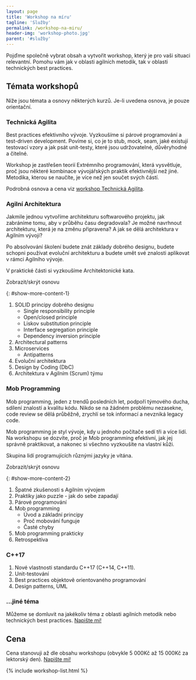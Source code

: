 ```yaml
---
layout: page
title: 'Workshop na míru'
tagline: 'Služby'
permalink: /workshop-na-miru/
header-img: 'workshop-photo.jpg'
parent: '#služby'
---
```


Pojďme společně vybrat obsah a vytvořit workshop, který je pro vaši situaci relevantní. Pomohu vám jak v oblasti agilních metodik, tak v oblasti technických best practices.

## Témata workshopů

Níže jsou témata a osnovy některých kurzů. Je-li uvedena osnova, je pouze orientační.

### Technická Agilita

Best practices efektivního vývoje.
Vyzkoušíme si párové programování a test-driven development.
Povíme si, co je to stub, mock, seam, jaké existují testovací vzory a jak
psát unit-testy, které jsou udržovatelné, důvěryhodné a čitelné.

Workshop je zastřešen teorií Extrémního programování, která vysvětluje,
proč jsou některé kombinace vývojářských praktik efektivnější než jiné.
Metodika, kterou se naučíte, je více než jen součet svých částí.

Podrobná osnova a cena viz [workshop Technická Agilita](/workshop-technicka-agilita/).

### Agilní Architektura

Jakmile jednou vytvoříme architekturu softwarového projektu,
jak zabráníme tomu, aby v průběhu času degradovala?
Je možné navrhnout architekturu, která je na změnu připravena?
A jak se dělá architektura v Agilním vývoji?

Po absolvování školení budete znát základy dobrého designu,
budete schopni používat evoluční architekturu a budete umět
své znalosti aplikovat v rámci Agilního vývoje.

V praktické části si vyzkoušíme Architektonické kata.

<div id="show-more-1">Zobrazit/skrýt osnovu</div>

{: #show-more-content-1}
1. SOLID principy dobrého designu
   - Single responsibility principle
   - Open/closed principle
   - Liskov substitution principle
   - Interface segregation principle
   - Dependency inversion principle
1. Architectural patterns
1. Microservices
   - Antipatterns
1. Evoluční architektura
1. Design by Coding (DbC)
1. Architektura v Agilním (Scrum) týmu

### Mob Programming

Mob programming, jeden z trendů posledních let,
podpoří týmového ducha, sdílení znalostí a kvalitu kódu.
Nikdo se na žádném problému nezasekne, code review se dělá průběžně,
zrychlí se tok informací a nevzniká legacy code.

Mob programming je styl vývoje, kdy u jednoho počítače sedí tři a více lidí.
Na workshopu se dozvíte, proč je Mob programming efektivní, jak jej správně
praktikovat, a nakonec si všechno vyzkoušíte na vlastní kůži.

Skupina lidí programujících různými jazyky je vítána.

<div id="show-more-2">Zobrazit/skrýt osnovu</div>

{: #show-more-content-2}
1. Špatné zkušenosti s Agilním vývojem
1. Praktiky jako puzzle - jak do sebe zapadají
1. Párové programování
1. Mob programming
     - Úvod a základní principy
     - Proč mobování funguje
     - Časté chyby
1. Mob programming prakticky
1. Retrospektiva

### C++17

1. Nové vlastnosti standardu C++17 (C++14, C++11).
1. Unit-testování
1. Best practices objektově orientovaného programování
1. Design patterns, UML

### ...jiné téma

Můžeme se domluvit na jakékoliv téma z oblasti agilních metodik nebo technických best practices. [Napište mi!](/#kontakt)

## Cena

Cena stanovuji až dle obsahu workshopu (obvykle 5 000Kč až 15 000Kč za lektorský den). [Napište mi!](/#kontakt)

{% include workshop-list.html %}
